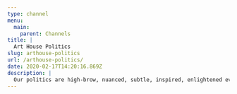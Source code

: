```yaml
---
type: channel
menu:
  main:
    parent: Channels
title: |
  Art House Politics
slug: arthouse-politics
url: /arthouse-politics/
date: 2020-02-17T14:20:16.869Z
description: |
  Our politics are high-brow, nuanced, subtle, inspired, enlightened even. To us, politics is an art form. Our politics belong hanging in museums. Our politics are beautiful, misunderstood in their time
---
```

